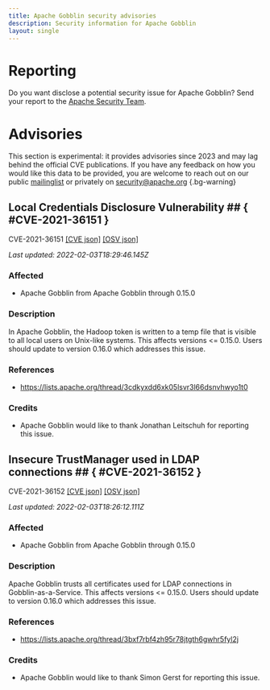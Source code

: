 ```yaml
---
title: Apache Gobblin security advisories
description: Security information for Apache Gobblin
layout: single
---
```


# Reporting

Do you want disclose a potential security issue for Apache Gobblin? Send your report to the [Apache Security Team](mailto:security@apache.org).

# Advisories

This section is experimental: it provides advisories since 2023 and may lag behind the official CVE publications. If you have any feedback on how you would like this data to be provided, you are welcome to reach out on our public [mailinglist](/mailinglist) or privately on [security@apache.org](mailto:security@apache.org)
{.bg-warning}

## Local Credentials Disclosure Vulnerability ## { #CVE-2021-36151 }

CVE-2021-36151 [\[CVE json\]](./CVE-2021-36151.cve.json) [\[OSV json\]](./CVE-2021-36151.osv.json)



_Last updated: 2022-02-03T18:29:46.145Z_

### Affected

* Apache Gobblin from Apache Gobblin through 0.15.0


### Description

In Apache Gobblin, the Hadoop token is written to a temp file that is visible to all local users on Unix-like systems. This affects versions <= 0.15.0. Users should update to version 0.16.0 which addresses this issue. 

### References
* https://lists.apache.org/thread/3cdkyxdd6xk05lsvr3l66dsnvhwyo1t0


### Credits
* Apache Gobblin would like to thank Jonathan Leitschuh for reporting this issue. 


## Insecure TrustManager used in LDAP connections ## { #CVE-2021-36152 }

CVE-2021-36152 [\[CVE json\]](./CVE-2021-36152.cve.json) [\[OSV json\]](./CVE-2021-36152.osv.json)



_Last updated: 2022-02-03T18:26:12.111Z_

### Affected

* Apache Gobblin from Apache Gobblin through 0.15.0


### Description

Apache Gobblin trusts all certificates used for LDAP connections in Gobblin-as-a-Service. This affects versions <= 0.15.0. Users should update to version 0.16.0 which addresses this issue. 

### References
* https://lists.apache.org/thread/3bxf7rbf4zh95r78jtgth6gwhr5fyl2j


### Credits
* Apache Gobblin would like to thank Simon Gerst for reporting this issue. 
